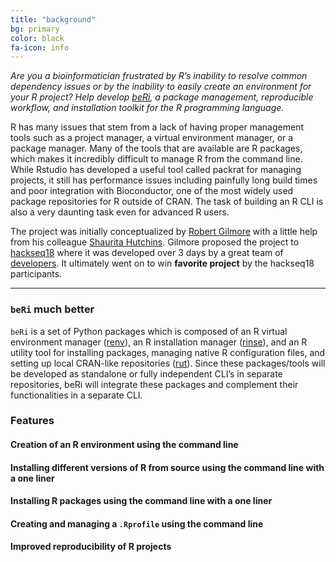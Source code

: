 ```yaml
---
title: "background"
bg: primary
color: black
fa-icon: info
---
```


_Are you a bioinformatician frustrated by R’s inability to resolve common dependency issues or by the inability to easily create an environment for your R project? Help develop [beRi](https://github.com/datasnakes/beRi), a package management, reproducible workflow, and installation toolkit for the R programming language._

R has many issues that stem from a lack of having proper management tools such as a project manager, a virtual environment manager, or a package manager. Many of the tools that are available are R packages, which makes it incredibly difficult to manage R from the command line. While Rstudio has developed a useful tool called packrat for managing projects, it still has performance issues including painfully long build times and poor integration with Bioconductor, one of the most widely used package repositories for R outside of CRAN. The task of building an R CLI is also a very daunting task even for advanced R users.

The project was initially conceptualized by [Robert Gilmore](https://github.com/grabear) with a little help from his colleague [Shaurita Hutchins](https://github.com/sdhutchins). Gilmore proposed the project to [hackseq18](https://www.hackseq.com/) where it was developed over 3 days by a great team of [developers](https://github.com/datasnakes/beRi#hackseq18-team-members). It ultimately went on to win **favorite project** by the hackseq18 participants.

-------------------------

### `beRi` much better

`beRi` is a set of Python packages which is composed of an R virtual environment manager ([renv](https://github.com/datasnakes/renv)), an R installation manager ([rinse](https://github.com/datasnakes/rinse)), and an R utility tool for installing packages, managing native R configuration files, and setting up local CRAN-like repositories ([rut](https://github.com/datasnakes/rut)). Since these packages/tools will be developed as standalone or fully independent CLI’s in separate repositories, beRi will integrate these packages and complement their functionalities in a separate CLI.


### Features

#### Creation of an R environment using the command line
#### Installing different versions of R from source using the command line with a one liner
#### Installing R packages using the command line with a one liner
#### Creating and managing a `.Rprofile` using the command line
#### Improved reproducibility of R projects
